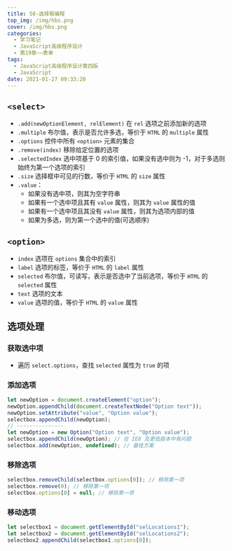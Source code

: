 ```yaml
---
title: 58-选择框编程
top_img: /img/hbs.png
cover: /img/hbs.png
categories:
  - 学习笔记
  - JavaScript高级程序设计
  - 第19章——表单
tags:
  - JavaScript高级程序设计第四版
  - JavaScript
date: 2021-01-27 09:33:20
---
```


## `<select>`

- `.add(newOptionElement, relElement)` 在 `rel` 选项之前添加新的选项
- `.multiple` 布尔值，表示是否允许多选，等价于 `HTML` 的 `multiple` 属性
- `.options` 控件中所有 `<option>` 元素的集合
- `.remove(index)` 移除给定位置的选项
- `.selectedIndex` 选中项基于 0 的索引值，如果没有选中则为 -1，对于多选则始终为第一个选项的索引
- `.size` 选择框中可见的行数，等价于 `HTML` 的 `size` 属性
- `.value`：
  - 如果没有选中项，则其为空字符串
  - 如果有一个选中项且其有 `value` 属性，则其为 `value` 属性的值
  - 如果有一个选中项且其没有 `value` 属性，则其为选项内部的值
  - 如果为多选，则为第一个选中的值(可选顺序)

## `<option>`

- `index` 选项在 `options` 集合中的索引
- `label` 选项的标签，等价于 `HTML` 的 `label` 属性
- `selected` 布尔值，可读写，表示是否选中了当前选项，等价于 `HTML` 的 `selected` 属性
- `text` 选项的文本
- `value` 选项的值，等价于 `HTML` 的 `value` 属性

## 选项处理

### 获取选中项

- 遍历 `select.options`，查找 `selected` 属性为 `true` 的项

### 添加选项

```js
let newOption = document.createElement("option");
newOption.appendChild(document.createTextNode("Option text"));
newOption.setAttribute("value", "Option value");
selectbox.appendChild(newOption); 
// ---------------
let newOption = new Option("Option text", "Option value");
selectbox.appendChild(newOption); // 在 IE8 及更低版本中有问题
selectbox.add(newOption, undefined); // 最佳方案
```

### 移除选项

```js
selectbox.removeChild(selectbox.options[0]); // 移除第一项
selectbox.remove(0); // 移除第一项
selectbox.options[0] = null; // 移除第一项
```

### 移动选项

```js
let selectbox1 = document.getElementById("selLocations1");
let selectbox2 = document.getElementById("selLocations2");
selectbox2.appendChild(selectbox1.options[0]);
```
